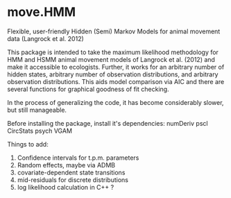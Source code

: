move.HMM
========

Flexible, user-friendly Hidden (Semi) Markov Models for animal movement data (Langrock et al. 2012)

This package is intended to take the maximum likelihood methodology
for HMM and HSMM animal movement models of Langrock et al. (2012) 
and make it accessible to ecologists.  Further, it works for an 
arbitrary number of hidden states, arbitrary number of observation
distributions, and arbitrary observation distributions.  This aids
model comparison via AIC and there are several functions for graphical
goodness of fit checking.

In the process of generalizing the code, it has become considerably
slower, but still manageable.

Before installing the package, install it's dependencies:
numDeriv
pscl
CircStats
psych
VGAM


Things to add:

1.  Confidence intervals for t.p.m. parameters
2.  Random effects, maybe via ADMB
3.  covariate-dependent state transitions
4.  mid-residuals for discrete distributions
5.  log likelihood calculation in C++ ?
